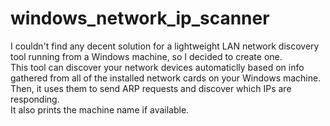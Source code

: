 # windows_network_ip_scanner
I couldn't find any decent solution for a lightweight LAN network discovery tool running from a Windows machine, so I decided to create one.\
This tool can discover your network devices automaticlly based on info gathered from all of the installed network cards on your Windows machine. Then, it uses them to send ARP requests and discover which IPs are responding.\
It also prints the machine name if available.
